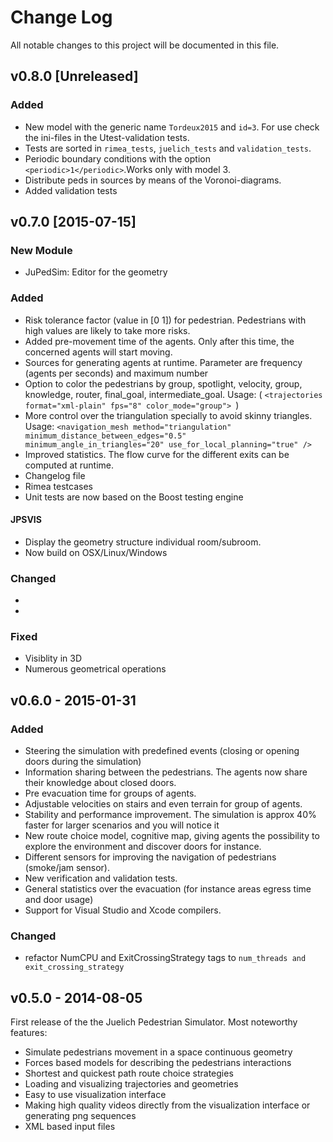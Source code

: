 # Change Log
All notable changes to this project will be documented in this file.


## v0.8.0 [Unreleased]

### Added
- New model with the generic name `Tordeux2015` and `id=3`. For use check the ini-files in the Utest-validation tests.
- Tests are sorted in `rimea_tests`, `juelich_tests` and `validation_tests`.
- Periodic boundary conditions with the option `<periodic>1</periodic>`.Works only with model 3.
- Distribute peds in sources by means of the Voronoi-diagrams.
- Added validation tests

## v0.7.0 [2015-07-15]

### New Module
- JuPedSim: Editor for the geometry

### Added

- Risk tolerance factor (value in [0 1]) for pedestrian. Pedestrians with high values are likely to take more risks.
- Added pre-movement time of the agents. Only after this time, the concerned agents will start moving.
- Sources for generating agents at runtime. Parameter are frequency (agents per seconds) and maximum number
- Option to color the pedestrians by group, spotlight, velocity, group, knowledge, router, final\_goal, intermediate\_goal. Usage: ( 
```<trajectories format="xml-plain" fps="8" color_mode="group"> ```)
- More control over the triangulation specially to avoid skinny triangles. Usage: ```<navigation_mesh method="triangulation" minimum_distance_between_edges="0.5" minimum_angle_in_triangles="20" use_for_local_planning="true" />```
- Improved statistics. The flow curve for the different exits can be computed at runtime.
- Changelog file
- Rimea testcases
- Unit tests are now based on the Boost testing engine
#### JPSVIS
- Display the geometry structure individual room/subroom.
- Now build on OSX/Linux/Windows 

### Changed
-  
-  

### Fixed
- Visiblity in 3D
- Numerous geometrical operations


## v0.6.0 - 2015-01-31
### Added
- Steering the simulation with predefined events (closing or opening doors during the simulation)
- Information sharing between the pedestrians. The agents now share their knowledge about closed doors.
- Pre evacuation time for groups of agents.
- Adjustable velocities on stairs and even terrain for group of agents.
- Stability and performance improvement. The simulation is approx 40% faster for larger scenarios and you will notice it
- New route choice model, cognitive map, giving agents the possibility to explore the environment and discover doors for instance.
- Different sensors for improving the navigation of pedestrians (smoke/jam sensor).
- New verification and validation tests.
- General statistics over the evacuation (for instance areas egress time and door usage)
- Support for Visual Studio and Xcode compilers.


### Changed
- refactor NumCPU and ExitCrossingStrategy tags to `num_threads and exit_crossing_strategy`



## v0.5.0 - 2014-08-05
First release of the the Juelich Pedestrian Simulator. Most noteworthy features:

- Simulate pedestrians movement in a space continuous geometry
- Forces based models for describing the pedestrians interactions
- Shortest and quickest path route choice strategies
- Loading and visualizing trajectories and geometries
- Easy to use visualization interface
- Making high quality videos directly from the visualization interface or generating png sequences
- XML based input files
